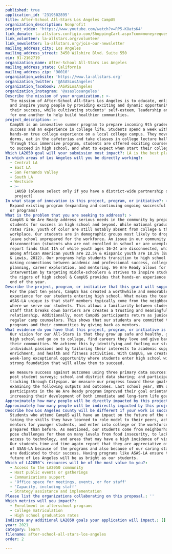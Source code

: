 ```yaml
---
published: true
application_id: '2319502895'
title: After-School All-Stars Los Angeles CampUS
organization_description: Nonprofit
project_video: 'https://www.youtube.com/watch?v=RP5-KOatsK4'
link_donate: la-allstars.configio.com/ShoppingCart.aspx?com=moneyrequest&id=28
link_volunteer: la-allstars.org/volunteer
link_newsletter: la-allstars.org/join-our-newsletter
mailing_address_city: Los Angeles
mailing_address_street: 3450 Wilshire Blvd. Suite 550
ein: 91-2162719
organization_name: After-School All-Stars Los Angeles
mailing_address_state: California
mailing_address_zip: '90010'
organization_website: 'https://www.la-allstars.org'
organization_twitter: '@ASASLosAngeles'
organization_facebook: /ASASLosAngeles
organization_instagram: '@asaslosangeles'
Describe the mission of your organization.: >-
  The mission of After-School All-Stars Los Angeles is to educate, enlighten,
  and inspire young people by providing exciting and dynamic opportunities for
  their success, while cultivating students' self-esteem, leadership and respect
  for one another to help build healthier communities. 
project_description: >-
  CampUS is an innovative summer program to prepare incoming 9th graders for
  success and an experience in college life. Students spend a week with a
  hands-on true college experience on a local college campus. They move into the
  dorms, eat in the cafeterias and take classes in college lecture halls.
  Through this immersive program, students are offered exciting courses on how
  to succeed in high school, and what to expect when start their college career.
Which LA2050 goal will your submission most impact?: LA is the best place to LEARN
In which areas of Los Angeles will you be directly working?:
  - Central LA
  - East LA
  - San Fernando Valley
  - South LA
  - Westside
  - >-
    LAUSD (please select only if you have a district-wide partnership or
    project)
In what stage of innovation is this project, program, or initiative?: >-
  Expand existing program (expanding and continuing ongoing successful projects
  or programs)
What is the problem that you are seeking to address?: >
  CampUS & We Are Ready address serious needs in the community by preparing
  students for success in high school and beyond. While national graduation
  rates rise, youth of color are still notably absent from college & the
  workplace. Our students are in demographic groups most likely to drop out, or
  leave school unprepared for the workforce. An issue in our community is youth
  disconnection (students who are not enrolled in school or are unemployed). A
  report finds that 11% of white youth ages 16-24 are disconnected, while rates
  among African American youth are 22.5% & Hispanic youth are 18.5% (Burd-Sharps
  & Lewis, 2012). Our programs help students transition to high school while
  making connections between academic and professional success, college
  planning, career exploration, and mentoring. We Are Ready allows for early
  intervention by targeting middle-schoolers & strives to inspire students for
  the rigors of high school & CampUS provides that hands-on experience at the
  end of the year. 
Describe the project, program, or initiative that this grant will support to address the problem identified.: >-
  For the past ten years, CampUS has created a worthwhile and memorable
  experience for our students entering high school. What makes the team at
  ASAS-LA unique is that staff members typically come from the neighborhoods
  where we serve our students. This allows a familiarity between students and
  staff that breaks down barriers are creates a trusting and meaningful
  relationship. Additionally, most CampUS participants return as junior and
  regular camp counselors. This shows that our students are committed to our
  programs and their communities by giving back as mentors. 
What evidence do you have that this project, program, or initiative is or will be successful, and how will you define and measure success?: >-
  Our vision for our All-Stars is that they grow up safe and healthy, graduate
  high school and go on to college, find careers they love and give back to
  their communities. We achieve this by identifying and fueling our students’
  individual passions and by tailoring their interests to academic support,
  enrichment, and health and fitness activities. With CampUS, we create a
  week-long exceptional opportunity where students enter high school with a
  strong foundation that will allow them to succeed.

  We measure success against outcomes using three primary data sources: pre and
  post student surveys; school and district data sharing; and participation
  tracking through Cityspan. We measure our progress toward these goals by
  examining the following outputs and outcomes. Last school year, 88% of
  participants in the We Are Ready program improved their goal orientation,
  increasing their development of both immediate and long-term life goals.
Approximately how many people will be directly impacted by this project, program, or initiative?: '140'
Approximately how many people will be indirectly impacted by this project, program, or initiative?: '6100'
Describe how Los Angeles County will be different if your work is successful.: >-
  Students who attend CampUS will have an impact on the future of the city by
  taking the skills they have learned to role model to their peers, act as
  mentors for younger students, and enter into college or the workforce better
  prepared than before. As mentioned, our students come from neighborhoods that
  pose challenges for them on many levels from food insecurity, to lack of
  access to technology, and areas that may have a high incidence of violence.
  Our students time and time again report that they are appreciative of the work
  of ASAS-LA because of the programs and also because of our caring staff who
  are dedicated to their success. Having programs like ASAS-LA ensure that the
  future of Los Angeles will be as bright as our students. 
Which of LA2050’s resources will be of the most value to you?:
  - Access to the LA2050 community
  - Host public events or gatherings
  - Communications support
  - 'Office space for meetings, events, or for staff'
  - 'Capacity, including staff'
  - Strategy assistance and implementation
Please list the organizations collaborating on this proposal.: ''
Which metrics will you impact?:
  - Enrollment in afterschool programs
  - College matriculation
  - High school graduation rates
Indicate any additional LA2050 goals your application will impact.: []
year: 2021
category: learn
filename: after-school-all-stars-los-angeles
order: 2

---
```

